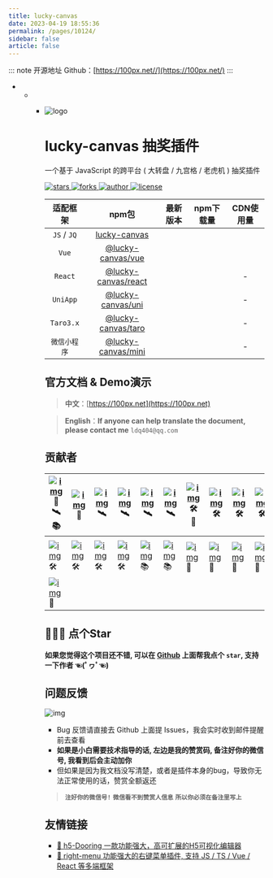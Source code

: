 ```yaml
---
title: lucky-canvas
date: 2023-04-19 18:55:36
permalink: /pages/10124/
sidebar: false
article: false
---
```

::: note 开源地址
Github：[https://100px.net//](https://100px.net/)
:::
- - - ![logo](https://unpkg.com/buuing@0.0.1/imgs/lucky-canvas.png)

      # lucky-canvas 抽奖插件

      一个基于 JavaScript 的跨平台 ( 大转盘 / 九宫格 / 老虎机 ) 抽奖插件

      [![stars](https://img.shields.io/github/stars/buuing/lucky-canvas?color=%23ffba15&logo=github&style=flat-square) ](https://github.com/buuing/lucky-canvas/stargazers)[![forks](https://img.shields.io/github/forks/buuing/lucky-canvas?color=%23ffba15&logo=github&style=flat-square) ](https://github.com/buuing/lucky-canvas/network/members)[![author](https://img.shields.io/badge/Author-%20buuing%20-7289da.svg?&logo=github&style=flat-square) ](https://github.com/buuing)[![license](https://img.shields.io/github/license/buuing/lucky-canvas?color=%232dce89&logo=github&style=flat-square)](https://github.com/buuing/lucky-canvas/blob/master/LICENSE)

      |   适配框架   |                            npm包                             | 最新版本 | npm下载量 | CDN使用量 |
      | :----------: | :----------------------------------------------------------: | :------: | :-------: | :-------: |
      | `JS` / `JQ`  | [lucky-canvas](https://100px.net/usage/js.html) |          |           |           |
      |    `Vue`     | [@lucky-canvas/vue](https://100px.net/usage/vue.html) |          |           |           |
      |   `React`    | [@lucky-canvas/react](https://100px.net/usage/react.html) |          |           |     -     |
      |   `UniApp`   | [@lucky-canvas/uni](https://100px.net/usage/uni.html) |          |           |     -     |
      |  `Taro3.x`   | [@lucky-canvas/taro](https://100px.net/usage/taro.html) |          |           |     -     |
      | `微信小程序` | [@lucky-canvas/mini](https://100px.net/usage/wx.html) |          |           |     -     |

      ## 官方文档 & Demo演示

      > **中文**：[https://100px.net](https://100px.net)

      > **English**：**If anyone can help translate the document, please contact me** `ldq404@qq.com`

      

      ## 贡献者

      | [![img](https://avatars.githubusercontent.com/u/36689704?v=4)](https://github.com/buuing)🤖 🛰 📚 | [![img](https://avatars.githubusercontent.com/u/26322785?v=4)](https://github.com/httpcheck)🦄 | [![img](https://avatars.githubusercontent.com/u/24652625?v=4)](https://github.com/Xutaotaotao)🛰 | [![img](https://avatars.githubusercontent.com/u/35678187?v=4)](https://github.com/yushen7)🛰 | [![img](https://avatars.githubusercontent.com/u/24731632?v=4)](https://github.com/qingtiantongxie)🛰 | [![img](https://avatars.githubusercontent.com/u/27748682?v=4)](https://github.com/Deja-vuuu)🛰 | [![img](https://avatars.githubusercontent.com/u/52775847?v=4)](https://github.com/shenyixuanV1)🛠 🎨 | [![img](https://avatars.githubusercontent.com/u/1503105?v=4)](https://github.com/health901)🛠 | [![img](https://avatars.githubusercontent.com/u/8966236?v=4)](https://github.com/fantacytyx)🛠 | [![img](https://avatars.githubusercontent.com/u/12890610?v=4)](https://github.com/wfs498121294)🛠 |
      | ------------------------------------------------------------ | ------------------------------------------------------------ | ------------------------------------------------------------ | ------------------------------------------------------------ | ------------------------------------------------------------ | ------------------------------------------------------------ | ------------------------------------------------------------ | ------------------------------------------------------------ | ------------------------------------------------------------ | ------------------------------------------------------------ |
      |                                                              |                                                              |                                                              |                                                              |                                                              |                                                              |                                                              |                                                              |                                                              |                                                              |
      | [![img](https://avatars.githubusercontent.com/u/70514533?v=4)](https://github.com/Eaoncan)🛠 | [![img](https://avatars.githubusercontent.com/u/18543217?v=4)](https://github.com/Haoz03)🛠 | [![img](https://avatars.githubusercontent.com/u/92575976?v=4)](https://github.com/theozhang32)🛠 | [![img](https://avatars.githubusercontent.com/u/26851754?v=4)](https://github.com/pointline)🛠 | [![img](https://avatars.githubusercontent.com/u/26900681?v=4)](https://github.com/saltedfishDing)📚 | [![img](https://avatars.githubusercontent.com/u/32808955?v=4)](https://github.com/igxm)📚 | [![img](https://avatars.githubusercontent.com/u/18729086?v=4)](https://github.com/nanjing910823)🎨 | [![img](https://avatars.githubusercontent.com/u/60590060?v=4)](https://github.com/fatcat712)🎨 | [![img](https://avatars.githubusercontent.com/u/23180446?v=4)](https://github.com/FlowerFestival)🎨 | [![img](https://avatars.githubusercontent.com/u/20217508?v=4)](https://github.com/yang302)🎨 |
      | [![img](https://avatars.githubusercontent.com/u/46644748?v=4)](https://github.com/ywymoshi)🎨 |                                                              |                                                              |                                                              |                                                              |                                                              |                                                              |                                                              |                                                              |                                                              |

      

      ## 🙏🙏🙏 点个Star

      **如果您觉得这个项目还不错, 可以在 [Github](https://github.com/buuing/lucky-canvas) 上面帮我点个 `star`, 支持一下作者 ☜(ﾟヮﾟ☜)**

      

      ## 问题反馈

      ![img](https://unpkg.com/buuing@0.0.2/imgs/pay.png)

      - Bug 反馈请直接去 Github 上面提 Issues，我会实时收到邮件提醒前去查看
      - **如果是小白需要技术指导的话, 左边是我的赞赏码, 备注好你的微信号, 我看到后会主动加你**
      - 但如果是因为我文档没写清楚，或者是插件本身的bug，导致你无法正常使用的话，赞赏全额返还

      > **`注好你的微信号!`** **`微信看不到赞赏人信息`** **`所以你必须在备注里写上`**

      

      

      ## 友情链接

      - [🎁 h5-Dooring 一款功能强大，高可扩展的H5可视化编辑器](https://github.com/MrXujiang/h5-Dooring)
      - [🎁 right-menu 功能强大的右键菜单插件, 支持 JS / TS / Vue / React 等多端框架](https://github.com/buuing/right-menu)

